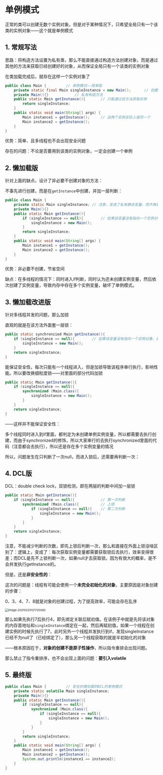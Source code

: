# 单例模式

正常的类可以创建无数个实例对象。但是对于某种情况下，只希望全局只有一个该类的实例对象——这个就是单例模式

## 1. 常规写法

思路：将构造方法设置为私有类，那么不能直接通过构造方法创建对象，而是通过其他的方法来获取已经创建好的对象，从而保证全局只有一个该类的实例对象

在类加载完成后，就存在这样一个实例对象了

```java
public class Main {			// 单例模式——简单版
    private static final Main singleInstance = new Main();		// 创建一个对象，注意是私有静态的、final的
    private Main(){}			// 私有构造方法
    public static Main getInstance(){		// 只能通过该方法获取实例
        return singleInstance;
    }
    public static void main(String[] args) {
        Main instance1 = getInstance();		// 这两个实例实际上是同一个
        Main instance2 = getInstance();
    }
}
```

优势：简单、且多线程也不会出现安全问题

存在的问题：不论是否要用到该类的实例对象，一定会创建一个单例

## 2. 懒加载版

针对上面的缺点，设计了非必要不创建对象的方法：

不事先进行创建，而是在`getInstance`中创建，并加一层判断：

```java
public class Main {			
    private static Main singleInstance;	// 注意，变成了私有静态变量，而不再是final，final要求只能在初始化的时候赋值一次
    private Main(){}
    public static Main getInstance(){
        if (singleInstance == null){		// 如果该变量没有指向一个实例对象，就创建一个，如果指向了就直接返回即可
            singleInstance = new Main();
        }
        return singleInstance;
    }
    public static void main(String[] args) {
        Main instance1 = getInstance();
        Main instance2 = getInstance();
    }
}
```

优势：非必要不创建，节省空间

缺点：在多线程的情况下：同时进入if判断，同时认为还未创建实例变量，然后依次创建了实例变量，导致内存中存在多个实例变量，破坏了单例模式。

## 3. 懒加载改进版

针对多线程并发的问题，那么加锁

直观的就是在该方法外面套一层锁：

```java
public static synchronzied Main getInstance(){
    if (singleInstance == null){		// 如果该变量没有指向一个实例对象，就创建一个，如果指向了就直接返回即可
        singleInstance = new Main();
    }
    return singleInstance;
}
```

能保证安全性，每次只能有一个线程进入，但是加锁导致该程序串行执行，影响性能。所以要改换细粒度锁——对里面的部分代码加锁

```java
public static Main getInstance(){
    if (singleInstance == null){
        synchronized (Main.class){
            singleInstance = new Main();
        }
    }
    return singleInstance;
}
```

——这样并不能保证安全性：

多个线程同时进入到if里面，都判定为未创建单例实例变量，所以都需要去执行创建，而由于synchronized的修饰，所以大家串行的去执行synchronized里面的代码（注意都会去执行），所以还是存在多个实例变量的情况

所以，问题发生在只判断了一次null，而进入锁后，还需要再判断一次：

## 4. DCL版

DCL：double check lock，双锁检测，即在两层的判断中间加一层锁

```java
public static Main getInstance(){
    if (singleInstance == null){			// 第一次判断
        synchronized (Main.class){			// 上锁
            if (singleInstance == null){	// 第二次判断
                singleInstance = new Main();
            }
        }
    }
    return singleInstance;
}
```

注意，不能减少判断的次数，即先上锁后判断一次，那么和直接在外面上锁没啥区别了：逻辑上，变成了：每次获取实例变量都需要获取锁后去执行，效率变得很差；而DCL是先不上锁判断一次，如果null才去获取锁。因为有很大的概率，是不会并发执行getInstance的。

但是，还是**非安全性的**：

这次的问题是：线程有可能会使用一个**未完全初始化的对象**，主要原因是对象创建的步骤：

0、3、4、7、8就是对象的创建过程，为了提高效率，可能会存在乱序

<img src="C:\Users\surface\AppData\Roaming\Typora\typora-user-images\image-20210225121720082.png" alt="image-20210225121720082" style="zoom:67%;" />

那么如果先执行7后执行4，即先绑定关联后赋初值。在该例子中就是先将该对象的内存首地址和`singleInstance`绑定在一起，然后再赋初值，如果一个线程在创建实例的时候先执行了7，此时另外一个线程并发执行到if，发现singleInstance已经不为null了（已经绑定了），那么另一个线程获取的就是半初始化的对象

——根本原因在于，**对象的创建不是原子性操作**，所以指令重排会出现问题。

那么禁止了指令重排序，也不会出现上面的问题：**要引入volatile**

## 5. 最终版

```java
public class Main {			// 安全的懒加载的DCL的单例模式
    private static volatile Main singleInstance;
    private Main(){}
    public static Main getInstance(){
        if (singleInstance == null){
            synchronized (Main.class){
                if (singleInstance == null){
                    singleInstance = new Main();
                }
            }
        }
        return singleInstance;
    }
    public static void main(String[] args) {
        Main instance1 = getInstance();
        Main instance2 = getInstance();
        System.out.println(instance1 == instance2);
    }
}
```

